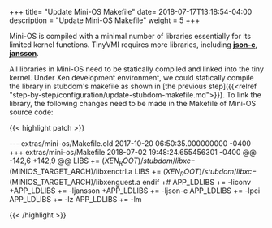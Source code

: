 +++
title= "Update Mini-OS Makefile"
date= 2018-07-17T13:18:54-04:00
description = "Update Mini-OS Makefile"
weight = 5
+++

Mini-OS is compiled with a minimal number of libraries essentially for its limited kernel functions. TinyVMI requires more libraries, including **[json-c](https://github.com/json-c/json-c)**, **[jansson](http://www.digip.org/jansson/)**. 

All libraries in Mini-OS need to be statically compiled and linked into the tiny kernel. Under Xen development environment, we could statically compile the library in stubdom's makefile as shown in [the previous step]({{<relref "step-by-step/configuration/update-stubdom-makefile.md">}}). To link the library, the following changes need to be made in the Makefile of Mini-OS source code:

{{< highlight patch >}}

--- extras/mini-os/Makefile.old	2017-10-20 06:50:35.000000000 -0400
+++ extras/mini-os/Makefile	2018-07-02 19:48:24.655456301 -0400
@@ -142,6 +142,9 @@
 LIBS += $(XEN_ROOT)/stubdom/libxc-$(MINIOS_TARGET_ARCH)/libxenctrl.a
 LIBS += $(XEN_ROOT)/stubdom/libxc-$(MINIOS_TARGET_ARCH)/libxenguest.a
 endif
+# APP_LDLIBS += -liconv
+APP_LDLIBS += -ljansson
+APP_LDLIBS += -ljson-c
 APP_LDLIBS += -lpci
 APP_LDLIBS += -lz
 APP_LDLIBS += -lm

{{< /highlight >}}